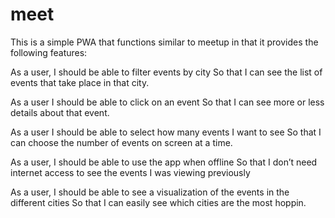 # meet

This is a simple PWA that functions similar to meetup in that it provides the following features:

As a user,
I should be able to filter events by city
So that I can see the list of events that take place in that city.

As a user
I should be able to click on an event
So that I can see more or less details about that event.

As a user
I should be able to select how many events I want to see
So that I can choose the number of events on screen at a time.

As a user,
I should be able to use the app when offline
So that I don’t need internet access to see the events I was viewing previously

As a user,
I should be able to see a visualization of the events in the different cities
So that I can easily see which cities are the most hoppin.
